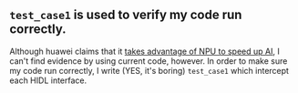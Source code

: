 ## `test_case1` is used to verify my code run correctly.

Although huawei claims that it [takes advantage of NPU to speed up AI](https://developer.huawei.com/consumer/cn/doc/hiai-Guides/introduction-0000001051486804), 
I can't find evidence by using current code, however. In order to make sure my code run correctly, I write (YES, it's boring) `test_case1` which intercept each HIDL interface. 
